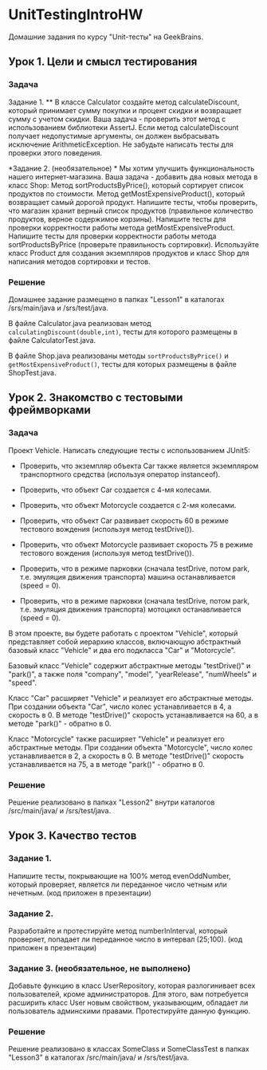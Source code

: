 # UnitTestingIntroHW

Домашние задания по курсу "Unit-тесты" на GeekBrains.

## Урок 1. Цели и смысл тестирования

### Задача

Задание 1. ** В классе Calculator создайте метод calculateDiscount, 
который принимает сумму покупки и процент скидки и возвращает сумму 
с учетом скидки. Ваша задача - проверить этот метод с использованием 
библиотеки AssertJ. Если метод calculateDiscount получает недопустимые 
аргументы, он должен выбрасывать исключение ArithmeticException. 
Не забудьте написать тесты для проверки этого поведения.

*Задание 2. (необязательное) *
Мы хотим улучшить функциональность нашего интернет-магазина. 
Ваша задача - добавить два новых метода в класс Shop:
Метод sortProductsByPrice(), который сортирует список продуктов 
по стоимости. Метод getMostExpensiveProduct(), который возвращает 
самый дорогой продукт. Напишите тесты, чтобы проверить, что магазин 
хранит верный список продуктов (правильное количество продуктов, 
верное содержимое корзины).
Напишите тесты для проверки корректности работы метода 
getMostExpensiveProduct. Напишите тесты для проверки корректности
работы метода sortProductsByPrice (проверьте правильность сортировки).
Используйте класс Product для создания экземпляров продуктов и класс Shop
для написания методов сортировки и тестов.

### Решение

Домашнее задание размещено в папках "Lesson1" в каталогах 
/srs/main/java и /srs/test/java.

В файле Calculator.java реализован метод 
```calculatingDiscount(double,int)```, 
тесты для которого размещены в файле CalculatorTest.java.

В файле Shop.java реализованы методы
```sortProductsByPrice()``` и ```getMostExpensiveProduct()```, 
тесты для которых размещены в файле ShopTest.java.

##  Урок 2. Знакомство с тестовыми фреймворками

### Задача

Проект Vehicle. Написать следующие тесты с использованием JUnit5:

- Проверить, что экземпляр объекта Car также является экземпляром 
транспортного средства (используя оператор instanceof).
  
- Проверить, что объект Car создается с 4-мя колесами.
  
- Проверить, что объект Motorcycle создается с 2-мя колесами.
  
- Проверить, что объект Car развивает скорость 60 в режиме
тестового вождения (используя метод testDrive()).

- Проверить, что объект Motorcycle развивает скорость 75 в 
режиме тестового вождения (используя метод testDrive()).

- Проверить, что в режиме парковки (сначала testDrive, потом park, 
т.е. эмуляция движения транспорта) машина останавливается (speed = 0).

- Проверить, что в режиме парковки (сначала testDrive, потом park,
т.е. эмуляция движения транспорта) мотоцикл останавливается (speed = 0).

В этом проекте, вы будете работать с проектом "Vehicle", 
который представляет собой иерархию классов, включающую 
абстрактный базовый класс "Vehicle" и два его подкласса
"Car" и "Motorcycle".

Базовый класс "Vehicle" содержит абстрактные методы 
"testDrive()" и "park()", а также поля "company", 
"model", "yearRelease", "numWheels" и "speed".

Класс "Car" расширяет "Vehicle" и реализует его абстрактные
методы. При создании объекта "Car", число колес устанавливается 
в 4, а скорость в 0. В методе "testDrive()" скорость устанавливается
на 60, а в методе "park()" - обратно в 0.

Класс "Motorcycle" также расширяет "Vehicle" и реализует 
его абстрактные методы. При создании объекта "Motorcycle",
число колес устанавливается в 2, а скорость в 0. В методе 
"testDrive()" скорость устанавливается на 75, а в методе 
"park()" - обратно в 0.

### Решение

Решение реализовано в папках "Lesson2" 
внутри каталогов /src/main/java/ и /srs/test/java.

## Урок 3. Качество тестов

### Задание 1.

Напишите тесты, покрывающие на 100% метод evenOddNumber, 
который проверяет, является ли переданное число четным
или нечетным. (код приложен в презентации)

### Задание 2.

Разработайте и протестируйте метод numberInInterval, 
который проверяет, попадает ли переданное число в 
интервал (25;100). (код приложен в презентации)

### Задание 3.  (необязательное, не выполнено)

Добавьте функцию в класс UserRepository, которая разлогинивает 
всех пользователей, кроме администраторов. Для этого, вам потребуется 
расширить класс User новым свойством, указывающим, обладает ли пользователь
админскими правами. Протестируйте данную функцию.

### Решение

Решение реализовано в классах SomeClass и SomeClassTest 
в папках "Lesson3" в каталогах /src/main/java/ и /srs/test/java.
